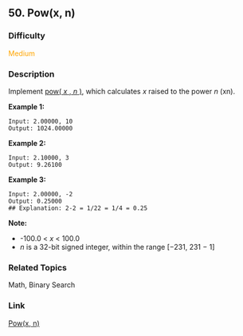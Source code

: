 ## 50. Pow(x, n)
### Difficulty

 <font color=orange>Medium</font>

### Description

Implement [pow( _x_ , _n_
)](http://www.cplusplus.com/reference/valarray/pow/), which calculates  _x_
raised to the power _n_ (xn).

**Example 1:**
            Input: 2.00000, 10    Output: 1024.00000    

**Example 2:**
            Input: 2.10000, 3    Output: 9.26100    

**Example 3:**
            Input: 2.00000, -2    Output: 0.25000    ## Explanation: 2-2 = 1/22 = 1/4 = 0.25    

**Note:**

  * -100.0 < _x_ < 100.0
  * _n_ is a 32-bit signed integer, within the range [−231, 231 − 1]


### Related Topics

Math, Binary Search


### Link
[Pow(x, n)](https://leetcode.com/problems/powx-n)
